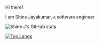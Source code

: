 Hi there! 

I am Shine Jayakumar, a software engineer


![Shine J's GitHub stats](https://github-readme-stats.vercel.app/api?username=shine-jayakumar&show_icons=true)

[![Top Langs](https://github-readme-stats.vercel.app/api/top-langs/?username=shine-jayakumar&layout=compact)](https://github.com/anuraghazra/github-readme-stats)
